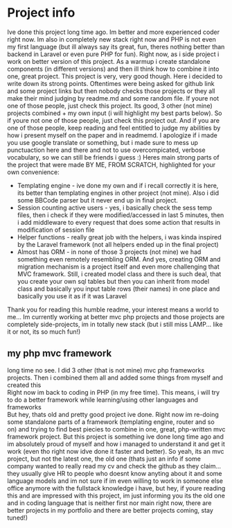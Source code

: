 # Project info
Ive done this project long time ago. Im better and more experienced coder right now. Im also in completely new stack right now and PHP is not even my first language (but ill always say its great, fun, theres nothing better than backend in Laravel or even pure PHP for fun). Right now, as i side project i work on better version of this project. As a warmup i create standalone components (in different versions) and then ill think how to combine it into one, great project.
This project is very, very good though. Here i decided to write down its strong points. Oftentimes were being asked for github link and some project links but then nobody checks those projects or they all make their mind judging by readme.md and some random file. If youre not one of those people, just check this project. Its good, 3 other (not mine) projects combined + my own input (i will highlight my best parts below). So if youre not one of those people, just check this project out. And if you are one of those people, keep reading and feel entitled to judge my abilities by how i present myself on the paper and in readmemd. I apologize if i made you use google translate or something, but i made sure to mess up punctuaction here and there and not to use overcompicated, verbose vocabulary, so we can still be friends i guess :) Heres main strong parts of the project that were made BY ME, FROM SCRATCH, highlighted for your own convenience:
- Templating engine - ive done my own and if i recall correctly it is here, its better than templating engines in other project (not mine). Also i did some BBCode parser but it never end up in final project.
- Session counting active users - yes, i basically check the sess temp files, then i check if they were modified/accessed in last 5 minutes, then i add middleware to every request that does some action that results in modification of session file
- Helper functions - really great job with the helpers, i was kinda inspired by the Laravel framework (not all helpers ended up in the final project)
- Almost has ORM - in none of those 3 projects (not mine) we had something even remotely resembling ORM. And yes, creating ORM and migration mechanism is a project itself and even more challenging that MVC framework. Still, i created model class and there is such deal, that you create your own sql tables but then you can inherit from model class and basically you input table rows (their names) in one place and basically you use it as if it was Laravel

Thank you for reading this humble readme, your interest means a world to me... Im currently working at better mvc php projects and those projects are completely side-projects, im in totally new stack (but i still miss LAMP... like it or not, its so much fun!)


## my php mvc framework
long time no see. I did 3 other (that is not mine) mvc php frameworks projects. Then i combined them all and added some things from myself and created this </br>
Right now im back to coding in PHP (in my free time). This means, i will try to do a better framework while learning/using other languages and frameworks </br>
But hey, thats old and pretty good project ive done. Right now im re-doing some standalone parts of a framework (templating engine, router and so on) and trying to find best piecies to combine in one, great, php-written mvc framework project.
But this project is something ive done long time ago and im absolutely proud of myself and how i managed to understand it and get it work (even tho right now idve done it faster and better). 
So yeah, its an mvc project, but not the latest one, the old one (thats just an info if some company wanted to really read my cv and check the github as they claim... they usually give HR to people who doesnt know anyting about it and some language models and im not sure if im even willing to work in someone else office anymore with the fullstack knowledge i have, but hey, if youre reading this and are impressed with this project, im just informing you its the old one and in coding language that is neither first nor main right now, there are better projects in my portfolio and there are better projects coming, stay tuned!)
